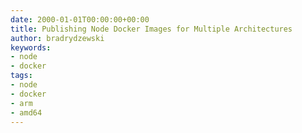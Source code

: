 ```yaml
---
date: 2000-01-01T00:00:00+00:00
title: Publishing Node Docker Images for Multiple Architectures
author: bradrydzewski
keywords:
- node
- docker
tags:
- node
- docker
- arm
- amd64
---
```

